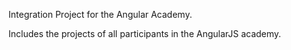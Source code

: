 Integration Project for the Angular Academy.

Includes the projects of all participants in the AngularJS academy.